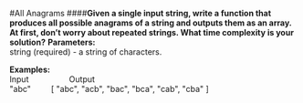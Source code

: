 #All Anagrams
####**Given a single input string, write a function that produces all possible anagrams of a string and outputs them as an array. At first, don’t worry about repeated strings. What time complexity is your solution?**
**Parameters:**
<br />
string (required) - a string of characters.
<br/>

**Examples:**
<br />
Input&nbsp;&nbsp;&nbsp;&nbsp;&nbsp;&nbsp;&nbsp;&nbsp;&nbsp;&nbsp;&nbsp;&nbsp;&nbsp;&nbsp;&nbsp;&nbsp;&nbsp;&nbsp;Output
<br />
"abc"&nbsp;&nbsp;&nbsp;&nbsp;&nbsp;&nbsp;&nbsp;&nbsp;&nbsp;[ "abc", "acb", "bac", "bca", "cab", "cba" ]
